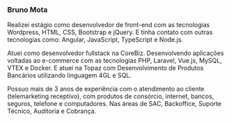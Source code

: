 ### Bruno Mota

Realizei estágio como desenvolvedor de front-end com as tecnologias Wordpress, HTML, CSS, Bootstrap e jQuery. E tinha contato com outras tecnologias como: Angular, JavaScript, TypeScript e Node.js.

Atuei como desenvolvedor fullstack na CoreBiz. Desenvolvendo aplicações voltadas ao e-commerce com as tecnologias PHP, Laravel, Vue.js, MySQL, VTEX e Docker. E atuei na Topaz com Desenvolvimento de Produtos Bancários utilizando linguagem 4GL e SQL.

Possuo mais de 3 anos de experiência com o atendimento ao cliente (telemarketing receptivo), com produtos de consórcio, internet, bancos, seguros, telefone e computadores. Nas áreas de SAC, Backoffice, Suporte Técnico, Auditoria e Cobrança.


<!--
**brunofrontend/brunofrontend** is a ✨ _special_ ✨ repository because its `README.md` (this file) appears on your GitHub profile.

Here are some ideas to get you started:

- 🔭 I’m currently working on ...
- 🌱 I’m currently learning ...
- 👯 I’m looking to collaborate on ...
- 🤔 I’m looking for help with ...
- 💬 Ask me about ...
- 📫 How to reach me: ...
- 😄 Pronouns: ...
- ⚡ Fun fact: ...
-->
